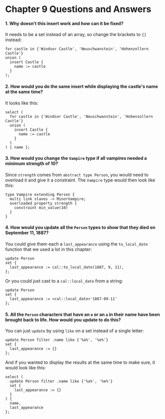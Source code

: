 # Chapter 9 Questions and Answers

#### 1. Why doesn't this insert work and how can it be fixed?

It needs to be a set instead of an array, so change the brackets to `{}` instead:

```edgeql
for castle in {'Windsor Castle', 'Neuschwanstein', 'Hohenzollern Castle'}
union (
  insert Castle {
    name := castle
  }
);
```

#### 2. How would you do the same insert while displaying the castle's name at the same time?

It looks like this:

```edgeql
select (
  for castle in {'Windsor Castle', 'Neuschwanstein', 'Hohenzollern Castle'}
  union (
    insert Castle {
      name := castle
    }
  )
) { name };
```

#### 3. How would you change the `Vampire` type if all vampires needed a minimum strength of 10?

Since `strength` comes from `abstract type Person`, you would need to overload it and give it a constraint. The `Vampire` type would then look like this:

```sdl
type Vampire extending Person {
  multi link slaves -> MinorVampire;
  overloaded property strength {
    constraint min_value(10)
  }
}
```

#### 4. How would you update all the `Person` types to show that they died on September 11, 1887?

You could give them each a `last_appearance` using the `to_local_date` function that we used a lot in this chapter:

```edgeql
update Person
set {
  last_appearance := cal::to_local_date(1887, 9, 11),
};
```

Or you could just cast to a `cal::local_date` from a string:

```edgeql
update Person
set {
  last_appearance := <cal::local_date>'1887-09-11'
};
```

#### 5. All the `Person` characters that have an `e` or an `a` in their name have been brought back to life. How would you update to do this?

You can just `update` by using `like` on a set instead of a single letter:

```edgeql
update Person filter .name like {'%a%', '%e%'}
set {
  last_appearance := {}
};
```

And if you wanted to display the results at the same time to make sure, it would look like this:

```edgeql
select (
  update Person filter .name like {'%a%', '%e%'}
  set {
    last_appearance := {}
  }
) {
  name,
  last_appearance
};
```
